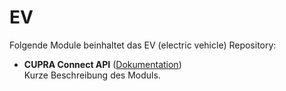 # EV

Folgende Module beinhaltet das EV (electric vehicle) Repository:

- __CUPRA Connect API__ ([Dokumentation](CUPRA%20Connect%20API))  
	Kurze Beschreibung des Moduls.